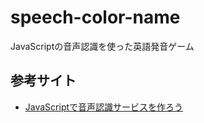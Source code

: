 # speech-color-name
JavaScriptの音声認識を使った英語発音ゲーム

## 参考サイト
* [JavaScriptで音声認識サービスを作ろう](https://dotinstall.com/lessons/webspeech_js)
